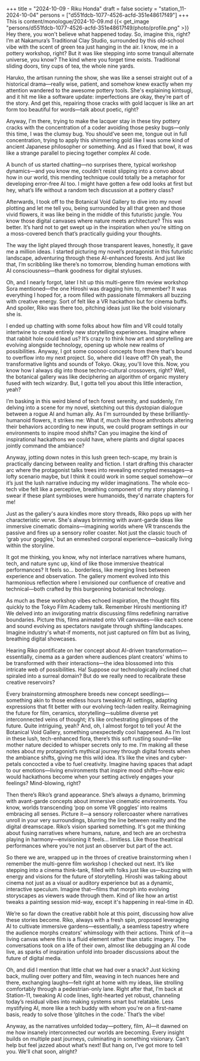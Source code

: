 +++
title = "2024-10-09 - Riku Honda"
draft = false
society = "station_11-2024-10-04"
persons = ["d551fdcb-1077-4526-acfd-351e48617f49"]
+++
This is content/monologue/2024-10-09.md
{{< get_image "persons/d551fdcb-1077-4526-acfd-351e48617f49/photo/profile.png" >}}
Hey there, you won't believe what happened today.
So, imagine this, right? I’m at Nakamura’s Traditional Clay Studio, surrounded by this old-school vibe with the scent of green tea just hanging in the air. I know, me in a pottery workshop, right? But it was like stepping into some tranquil alternate universe, you know? The kind where you forget time exists. Traditional sliding doors, tiny cups of tea, the whole nine yards.

Haruko, the artisan running the show, she was like a sensei straight out of a historical drama—really wise, patient, and somehow knew exactly when my attention wandered to the awesome pottery tools. She's explaining kintsugi, and it hit me like a software update: imperfections are okay, they’re part of the story. And get this, repairing those cracks with gold lacquer is like an art form too beautiful for words—talk about poetic, right?

Anyway, I'm there, trying to make the lacquer stay in these tiny pottery cracks with the concentration of a coder avoiding those pesky bugs—only this time, I was the clumsy bug. You should’ve seen me, tongue out in full concentration, trying to apply this shimmering gold like I was some kind of ancient Japanese philosopher or something. And as I fixed that bowl, it was like a strange parallel to piecing together complex AI code. 

A bunch of us started chatting—no surprises there, typical workshop dynamics—and you know me, couldn’t resist slipping into a convo about how in our world, this mending technique could totally be a metaphor for developing error-free AI too. I might have gotten a few odd looks at first but hey, what’s life without a random tech discussion at a pottery class?

Afterwards, I took off to the Botanical Void Gallery to dive into my novel plotting and let me tell you, being surrounded by all that green and those vivid flowers, it was like being in the middle of this futuristic jungle. You know those digital canvases where nature meets architecture? This was better. It’s hard not to get swept up in the inspiration when you’re sitting on a moss-covered bench that’s practically guiding your thoughts.

The way the light played through those transparent leaves, honestly, it gave me a million ideas. I started picturing my novel’s protagonist in this futuristic landscape, adventuring through these AI-enhanced forests. And just like that, I’m scribbling like there’s no tomorrow, blending human emotions with AI consciousness—thank goodness for digital styluses.

Oh, and I nearly forgot, later I hit up this multi-genre film review workshop Sora mentioned—the one Hiroshi was dragging him to, remember? It was everything I hoped for, a room filled with passionate filmmakers all buzzing with creative energy. Sort of felt like a VR hackathon but for cinema buffs. And spoiler, Riko was there too, pitching ideas just like the bold visionary she is.

I ended up chatting with some folks about how film and VR could totally intertwine to create entirely new storytelling experiences. Imagine where that rabbit hole could lead us? It’s crazy to think how art and storytelling are evolving alongside technology, opening up whole new realms of possibilities. Anyway, I got some coooool concepts from there that's bound to overflow into my next project.
So, where did I leave off? Oh yeah, the transformative lights and sounds of Tokyo. Okay, you'll love this. Now, you know how I always dig into those techno-cultural crossovers, right? Well, the botanical gallery was like deciphering an algorithm of organic mystery fused with tech wizardry. But, I gotta tell you about this little interaction, yeah?

I’m basking in this weird blend of tech forest serenity, and suddenly, I'm delving into a scene for my novel, sketching out this dystopian dialogue between a rogue AI and human ally. As I'm surrounded by these brilliantly-humanoid flowers, it strikes me: What if, much like those anthrobots altering their behaviors according to new inputs, we could program settings in our environments to inspire mood shifts? Can you imagine the kind of inspirational hackathons we could have, where plants and digital spaces jointly command the ambiance?

Anyway, jotting down notes in this lush green tech-scape, my brain is practically dancing between reality and fiction. I start drafting this character arc where the protagonist talks trees into revealing encrypted messages—a lofty scenario maybe, but I think it could work in some sequel somehow—or it’s just the lush narrative inducing my wilder imaginations. The whole eco-tech vibe felt like a perceptive, breathing component of my story planning. I swear if these plant symbioses were humanoids, they'd narrate chapters for me! 

Just as the gallery's aura kindles more story threads, Riko pops up with her characteristic verve. She's always brimming with avant-garde ideas like immersive cinematic domains—imagining worlds where VR transcends the passive and fires up a sensory roller coaster. Not just the classic touch of 'grab your goggles,' but an enmeshed corporal experience—basically living within the storyline.

It got me thinking, you know, why not interlace narratives where humans, tech, and nature sync up, kind of like those immersive theatrical performances? It feels so... borderless, like merging lines between experience and observation. The gallery moment evolved into this harmonious reflection where I envisioned our confluence of creative and technical—both crafted by this burgeoning botanical technology. 

As much as these workshop vibes echoed inspiration, the thought flits quickly to the Tokyo Film Academy talk. Remember Hiroshi mentioning it? We delved into an invigorating matrix discussing films redefining narrative boundaries. Picture this, films animated onto VR canvases—like each scene and sound evolving as spectators navigate through shifting landscapes. Imagine industry's what-if moments, not just captured on film but as living, breathing digital showcases.

Hearing Riko pontificate on her concept about AI-driven transformation—essentially, cinema as a garden where audiences plant creators' whims to be transformed with their interactions—the idea blossomed into this intricate web of possibilities. Ha! Suppose our technologically inclined chat spiraled into a surreal domain? But do we really need to recalibrate these creative reservoirs?

Every brainstorming atmosphere breeds new concept seedlings—something akin to those endless hours tweaking AI settings, adapting expressions that fit better with our evolving tech-laden reality. Reimagining the future for film, ceramics, storytelling—sublime diverse yet interconnected veins of thought; it’s like orchestrating glimpses of the future. Quite intriguing, yeah?
And, oh, I almost forgot to tell you! At the Botanical Void Gallery, something unexpectedly cool happened. As I’m lost in these lush, tech-enhanced flora, there’s this soft rustling sound—like mother nature decided to whisper secrets only to me. I’m making all these notes about my protagonist’s mythical journey through digital forests when the ambiance shifts, giving me this wild idea. It’s like the vines and cyber-petals concocted a vibe to fuel creativity. Imagine having spaces that adapt to our emotions—living environments that inspire mood shifts—how epic would hackathons become when your setting actively engages your feelings? Mind-blowing, right?

Then there’s Riko’s grand appearance. She’s always a dynamo, brimming with avant-garde concepts about immersive cinematic environments. You know, worlds transcending ‘pop on some VR goggles’ into realms embracing all senses. Picture it—a sensory rollercoaster where narratives unroll in your very surroundings, blurring the line between reality and the digital dreamscape. Riko’s vision sparked something. It's got me thinking about fusing narratives where humans, nature, and tech are an orchestra playing in harmony—envisioning it feels... limitless. Like those theatrical performances where you’re not just an observer but part of the act.

So there we are, wrapped up in the throes of creative brainstorming when I remember the multi-genre film workshop I checked out next. It’s like stepping into a cinema think-tank, filled with folks just like us—buzzing with energy and visions for the future of storytelling. Hiroshi was talking about cinema not just as a visual or auditory experience but as a dynamic, interactive speculum. Imagine that—films that morph into evolving storyscapes as viewers wade through them. Kind of like how an artist tweaks a painting session mid-way, except it's happening in real-time in 4D.

We’re so far down the creative rabbit hole at this point, discussing how alive these stories become. Riko, always with a fresh spin, proposed leveraging AI to cultivate immersive gardens—essentially, a seamless tapestry where the audience morphs creators' whimsology with their actions. Think of it—a living canvas where film is a fluid element rather than static imagery. The conversations took on a life of their own, almost like debugging an AI code live, as sparks of inspiration unfold into broader discussions about the future of digital media.

Oh, and did I mention that little chat we had over a snack? Just kicking back, mulling over pottery and film, weaving in tech nuances here and there, exchanging laughs—felt right at home with my ideas, like strolling comfortably through a pedestrian-only lane. Right after that, I’m back at Station-11, tweaking AI code lines, light-hearted yet robust, channeling today’s residual vibes into making systems smart but relatable. Less mystifying AI, more like a tech buddy with whom you're on a first-name basis, ready to solve those ‘glitches in the code.’ That’s the vibe!

Anyway, as the narratives unfolded today—pottery, film, AI—it dawned on me how insanely interconnected our worlds are becoming. Every insight builds on multiple past journeys, culminating in something visionary. Can't help but feel jazzed about what’s next!
But hang on, I've got more to tell you. We'll chat soon, alright?
